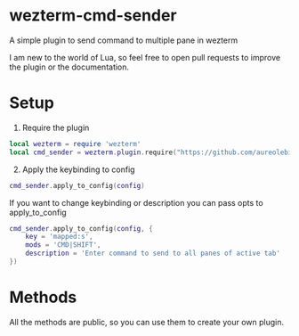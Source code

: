 # wezterm-cmd-sender
A simple plugin to send command to multiple pane in wezterm

I am new to the world of Lua, so feel free to open pull requests to improve the plugin or the documentation.

# Setup

1. Require the plugin
```lua
local wezterm = require 'wezterm'
local cmd_sender = wezterm.plugin.require("https://github.com/aureolebigben/wezterm-cmd-sender")
```
2. Apply the keybinding to config
```lua
cmd_sender.apply_to_config(config)
```

If you want to change keybinding or description you can pass opts to apply_to_config
```lua
cmd_sender.apply_to_config(config, {
    key = 'mapped:s',
    mods = 'CMD|SHIFT',
    description = 'Enter command to send to all panes of active tab'
})
```

# Methods
All the methods are public, so you can use them to create your own plugin.
